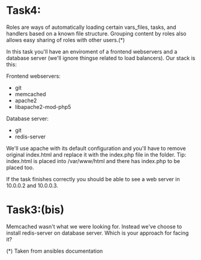 # Task4:

Roles are ways of automatically loading certain vars_files, tasks, and handlers based on a known file structure. Grouping content by roles also allows easy sharing of roles with other users.(*)

In this task you'll have an enviroment of a frontend webservers and a database server (we'll ignore thingse related to load balancers). Our stack is this:

Frontend webservers:
- git
- memcached
- apache2
- libapache2-mod-php5

Database server:
- git
- redis-server

We'll use apache with its default configuration and you'll have to remove original index.html and replace it with the index.php file in the folder. Tip: index.html is placed into /var/www/html and there has index.php to be placed too.

If the task finishes correctly you should be able to see a web server in 10.0.0.2 and 10.0.0.3.

# Task3:(bis)

Memcached wasn't what we were looking for. Instead we've choose to install redis-server on database server. Which is your approach for facing it?

(*) Taken from ansibles documentation
